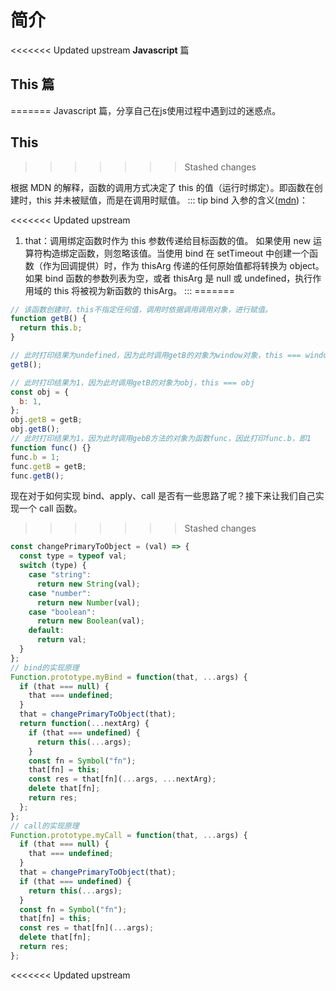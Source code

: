 # 简介

<<<<<<< Updated upstream
**Javascript** 篇

## This 篇
=======
Javascript 篇，分享自己在js使用过程中遇到过的迷惑点。

## This
>>>>>>> Stashed changes

根据 MDN 的解释，函数的调用方式决定了 this 的值（运行时绑定）。即函数在创建时，this 并未被赋值，而是在调用时赋值。
::: tip
bind 入参的含义([mdn](https://developer.mozilla.org/zh-CN/docs/Web/JavaScript/Reference/Global_Objects/Function/bind))：

<<<<<<< Updated upstream
1. that：调用绑定函数时作为 this 参数传递给目标函数的值。 如果使用 new 运算符构造绑定函数，则忽略该值。当使用 bind 在 setTimeout 中创建一个函数（作为回调提供）时，作为 thisArg 传递的任何原始值都将转换为 object。如果 bind 函数的参数列表为空，或者 thisArg 是 null 或 undefined，执行作用域的 this 将被视为新函数的 thisArg。
   :::
=======
```js
// 该函数创建时，this不指定任何值，调用时依据调用调用对象，进行赋值。
function getB() {
  return this.b;
}

// 此时打印结果为undefined，因为此时调用getB的对象为window对象，this === window
getB();

// 此时打印结果为1，因为此时调用getB的对象为obj，this === obj
const obj = {
  b: 1,
};
obj.getB = getB;
obj.getB();
// 此时打印结果为1，因为此时调用gebB方法的对象为函数func，因此打印func.b，即1
function func() {}
func.b = 1;
func.getB = getB;
func.getB();
```

现在对于如何实现 bind、apply、call 是否有一些思路了呢？接下来让我们自己实现一个 call 函数。
>>>>>>> Stashed changes

```js
const changePrimaryToObject = (val) => {
  const type = typeof val;
  switch (type) {
    case "string":
      return new String(val);
    case "number":
      return new Number(val);
    case "boolean":
      return new Boolean(val);
    default:
      return val;
  }
};
// bind的实现原理
Function.prototype.myBind = function(that, ...args) {
  if (that === null) {
    that === undefined;
  }
  that = changePrimaryToObject(that);
  return function(...nextArg) {
    if (that === undefined) {
      return this(...args);
    }
    const fn = Symbol("fn");
    that[fn] = this;
    const res = that[fn](...args, ...nextArg);
    delete that[fn];
    return res;
  };
};
// call的实现原理
Function.prototype.myCall = function(that, ...args) {
  if (that === null) {
    that === undefined;
  }
  that = changePrimaryToObject(that);
  if (that === undefined) {
    return this(...args);
  }
  const fn = Symbol("fn");
  that[fn] = this;
  const res = that[fn](...args);
  delete that[fn];
  return res;
};
```

<<<<<<< Updated upstream
<!-- ## Promise 篇
=======
::: tip 结语
This 的学习到这里就告一段落了。
:::

## Promise

相信所有接触前端的童鞋，对`Promise`都不会陌生，我们几乎无时无刻不在使用它。那么到底`Promise`到底是什么呢？
首先让我们来了解下`Promise`的实现规范，再通过手写 Promise 帮助大家深入了解`Pormise`。
>>>>>>> Stashed changes

手写一个符合 Promise/A+规范的代码前([官网规范链接](https://promisesaplus.com/#notes))，必须知道 Promise/A+规范到底是什么：
::: tip 前置知识点

1. "promise" 是一个具有`then`方法的函数或对象。
2. "thenabel"是一个具有`then`方法的函数或对象。
3. "value"是任意合法的 JavaScript 值包括 undefined、thenable、promise。
4. "exception"是通过`throw`语句抛出的异常值。
5. "reason"是 promise reject 的原因，即 reject 参数。

:::

::: tip 要求
promise 仅有 pending、fulfilled、rejected 三种状态。

1. pending 状态可以转变为 fulfilled 或者 rejected 状态。
2. 一旦变为 fullfilled 状态后，这状态无法在发生改变，且必须存在一个不会发生变化的 value 值。
3. 一旦转变为 rejected 状态后，同样该状态无法发生改变，且必须存在一个不会发生变化的 reason 值。

promise 必须提供一个 then 方法，该方法接收当前的 value 或者 reason 值。
promise 的 then 方法必须接受两个参数：

```js
promise.then(onFulfilled, onRejected);
```

::: tip 参数要求

1. **onFulfilled**或者**onRejected**都是可选的，且如果它们不是函数，则需要被忽略，忽略指的是原样返回。
2. **onFulfilled**必须在**promise**处于 fulfilled 状态后，才能调用，并且将*\*\*promise*的 value 值作为第一个参数传入，且该函数仅能调用一次。
3. **onRejected**必须在**promise**处于 rejected 状态后，才能调用，并且将*\*\*promise*的 reason 值作为第一个参数传入。且该函数仅能调用一次。
4. **onFulfilled**和**onRejected**都必须是异步执行。
5. **then**在同一个 promise 中，可以调用多次，且**promise**处于 fulfilled 状态时，**onFulfilled**必须按照**then**的调用顺序依次执行，即按照链式调用的顺序执行。同理**onRejected**。
6. **then**方法必须返回一个 promise。

   :::

::: -->
